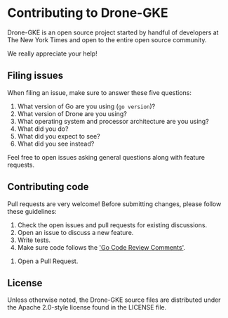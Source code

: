 # Contributing to Drone-GKE

Drone-GKE is an open source project started by handful of developers at The New York Times and open to the entire open source community.

We really appreciate your help!

## Filing issues

When filing an issue, make sure to answer these five questions:

1. What version of Go are you using (`go version`)?
1. What version of Drone are you using?
1. What operating system and processor architecture are you using?
1. What did you do?
1. What did you expect to see?
1. What did you see instead?

Feel free to open issues asking general questions along with feature requests.

## Contributing code

Pull requests are very welcome!
Before submitting changes, please follow these guidelines:

1. Check the open issues and pull requests for existing discussions.
1. Open an issue to discuss a new feature.
1. Write tests.
1. Make sure code follows the ['Go Code Review Comments'](https://github.com/golang/go/wiki/CodeReviewComments).
<!--1. Make sure your changes pass `make test`.-->
<!--1. Make sure the entire test suite passes locally and on Travis CI.-->
1. Open a Pull Request.

## License

Unless otherwise noted, the Drone-GKE source files are distributed under the Apache 2.0-style license found in the LICENSE file.
